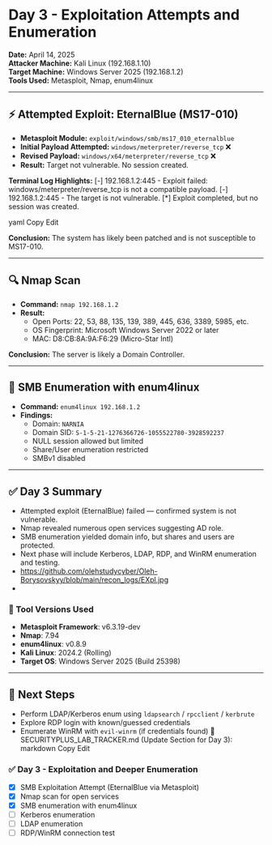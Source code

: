 # Day 3 - Exploitation Attempts and Enumeration

**Date:** April 14, 2025  
**Attacker Machine:** Kali Linux (192.168.1.10)  
**Target Machine:** Windows Server 2025 (192.168.1.2)  
**Tools Used:** Metasploit, Nmap, enum4linux

---

## ⚡ Attempted Exploit: EternalBlue (MS17-010)

- **Metasploit Module:** `exploit/windows/smb/ms17_010_eternalblue`
- **Initial Payload Attempted:** `windows/meterpreter/reverse_tcp` ❌
- **Revised Payload:** `windows/x64/meterpreter/reverse_tcp` ❌
- **Result:** Target not vulnerable. No session created.

**Terminal Log Highlights:**
[-] 192.168.1.2:445 - Exploit failed: windows/meterpreter/reverse_tcp is not a compatible payload. [-] 192.168.1.2:445 - The target is not vulnerable. [*] Exploit completed, but no session was created.

yaml
Copy
Edit

**Conclusion:** The system has likely been patched and is not susceptible to MS17-010.

---

## 🔍 Nmap Scan

- **Command:** `nmap 192.168.1.2`
- **Result:**
  - Open Ports: 22, 53, 88, 135, 139, 389, 445, 636, 3389, 5985, etc.
  - OS Fingerprint: Microsoft Windows Server 2022 or later
  - MAC: D8:CB:8A:9A:F6:29 (Micro-Star Intl)

**Conclusion:** The server is likely a Domain Controller.

---

## 📂 SMB Enumeration with enum4linux

- **Command:** `enum4linux 192.168.1.2`
- **Findings:**
  - Domain: `NARNIA`
  - Domain SID: `S-1-5-21-1276366726-1055522780-3928592237`
  - NULL session allowed but limited
  - Share/User enumeration restricted
  - SMBv1 disabled

---

## ✅ Day 3 Summary

- Attempted exploit (EternalBlue) failed — confirmed system is not vulnerable.
- Nmap revealed numerous open services suggesting AD role.
- SMB enumeration yielded domain info, but shares and users are protected.
- Next phase will include Kerberos, LDAP, RDP, and WinRM enumeration and testing.
- https://github.com/olehstudycyber/Oleh-Borysovskyy/blob/main/recon_logs/EXpl.jpg
- 
### 🔧 Tool Versions Used

- **Metasploit Framework**: v6.3.19-dev
- **Nmap**: 7.94
- **enum4linux**: v0.8.9
- **Kali Linux**: 2024.2 (Rolling)
- **Target OS**: Windows Server 2025 (Build 25398)

---

## 🧭 Next Steps

- Perform LDAP/Kerberos enum using `ldapsearch` / `rpcclient` / `kerbrute`
- Explore RDP login with known/guessed credentials
- Enumerate WinRM with `evil-winrm` (if credentials found)
📌 SECURITYPLUS_LAB_TRACKER.md (Update Section for Day 3):
markdown
Copy
Edit
### ✅ Day 3 - Exploitation and Deeper Enumeration

- [x] SMB Exploitation Attempt (EternalBlue via Metasploit)
- [x] Nmap scan for open services
- [x] SMB enumeration with enum4linux
- [ ] Kerberos enumeration
- [ ] LDAP enumeration
- [ ] RDP/WinRM connection test
